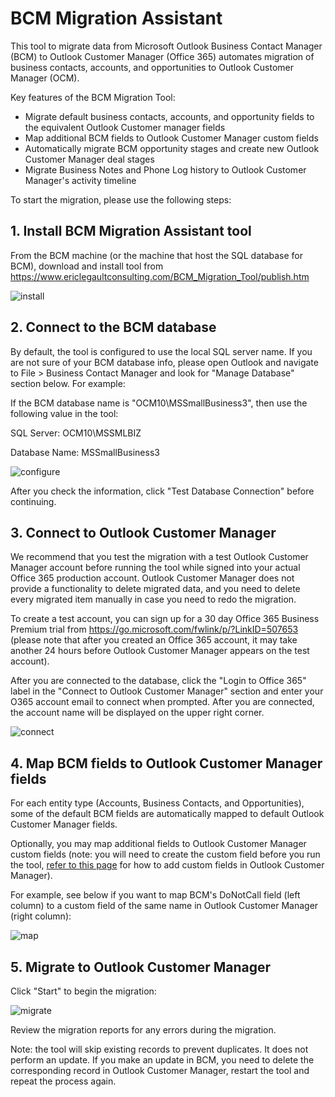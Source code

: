 # BCM Migration Assistant
This tool to migrate data from Microsoft Outlook Business Contact Manager (BCM) to Outlook Customer Manager (Office 365) automates migration of business contacts, accounts, and opportunities to Outlook Customer Manager (OCM). 
 
Key features of the BCM Migration Tool:
 
*	Migrate default business contacts, accounts, and opportunity fields to the equivalent Outlook Customer manager fields
*	Map additional BCM fields to Outlook Customer Manager custom fields
*	Automatically migrate BCM opportunity stages and create new Outlook Customer Manager deal stages 
*	Migrate Business Notes and Phone Log history to Outlook Customer Manager's activity timeline
 
To start the migration, please use the following steps:
 
## 1.	Install BCM Migration Assistant tool
From the BCM machine (or the machine that host the SQL database for BCM), download and install tool from https://www.ericlegaultconsulting.com/BCM_Migration_Tool/publish.htm

![install](https://www.ericlegaultconsulting.com/BCM_Migration_Tool/git_images/install.png)
  
## 2.	Connect to the BCM database 
 
By default, the tool is configured to use the  local SQL server name. If you are not sure of your BCM database info, please open Outlook and navigate to File > Business Contact Manager  and look for "Manage Database" section below. For example:
 
If the BCM database name is "OCM10\MSSmallBusiness3", then use the following value in the tool:

SQL Server: OCM10\MSSMLBIZ

Database Name: MSSmallBusiness3

![configure](https://www.ericlegaultconsulting.com/BCM_Migration_Tool/git_images/configure.png)

After you check the information, click "Test Database Connection" before continuing.
 
## 3.	Connect to Outlook Customer Manager
 
We recommend that you test the migration with a test Outlook Customer Manager account before running the tool while signed into your actual Office 365 production account. Outlook Customer Manager does not provide a functionality to delete migrated data, and you need to delete every migrated item manually in case you need to redo the migration.
 
To create a test account, you can sign up for a 30 day Office 365 Business Premium trial from https://go.microsoft.com/fwlink/p/?LinkID=507653 (please note that after you created an Office 365 account, it may take another 24 hours before Outlook Customer Manager appears on the test account).
 
After you are connected to the database, click the "Login to Office 365" label in the "Connect to Outlook Customer Manager" section and enter your O365 account email to connect when prompted. After you are connected, the account name will be displayed on the upper right corner.

![connect](https://www.ericlegaultconsulting.com/BCM_Migration_Tool/git_images/connect.png)
 
## 4.	Map BCM fields to Outlook Customer Manager fields
 
For each entity type (Accounts, Business Contacts, and Opportunities), some of the default BCM fields are automatically mapped to default Outlook Customer Manager fields. 
 
Optionally, you may map additional fields to Outlook Customer Manager custom fields (note: you will need to create the custom field before you run the tool, [refer to this page](https://support.office.com/en-us/article/Customize-Outlook-Customer-Manager-e7411d12-cc64-4793-8211-eda1aaef78a3?ui=en-US&rs=en-US&ad=US) for how to add custom fields in Outlook Customer Manager). 
 
For example, see below if you want to map BCM's DoNotCall field (left column) to a custom field of the same name in Outlook Customer Manager (right column):

![map](https://www.ericlegaultconsulting.com/BCM_Migration_Tool/git_images/map.png)
  
## 5.	Migrate to Outlook Customer Manager
 
Click "Start" to begin the migration:

![migrate](https://www.ericlegaultconsulting.com/BCM_Migration_Tool/git_images/migrate.png)



Review the migration reports for any errors during the migration.
 
Note: the tool will skip existing records to prevent duplicates. It does not perform an update. If you make an update in BCM, you need to delete the corresponding record in Outlook Customer Manager, restart the tool and repeat the process again.
